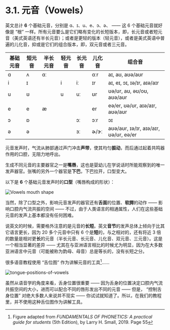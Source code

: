 # 3.1. 元音（Vowels）

英文总计 **6** 个基础元音，分别是 <span class="pho">ɑ</span>、<span class="pho">ɪ</span>、<span class="pho">u</span>、<span class="pho">e</span>、<span class="pho">ɔ</span>、<span class="pho">ə</span>、 —— 这 6 个基础元音就好像是 “根” 一样。所有元音要么是它们略有变化的长短版本，即，长元音或者短元音（美式英语还有半长元音）；或者是更轻的版本（轻元音），或者是美式英语中普遍的儿化音，抑或是它们的组合版本，即，双元音或者三元音。

| 基础元音                   | 短元音                     | 半长元音                    | 轻元音                     | 长元音                      | 儿化音                        | 组合音                                                                                                                                                             |
| -------------------------- | -------------------------- | --------------------------- | -------------------------- | --------------------------- | ----------------------------- | ------------------------------------------------------------------------------------------------------------------------------------------------------------------ |
| <span class="pho">ɑ</span> | <span class="pho">ʌ</span> | <span class="pho">ɑː</span> |                            |                             | <span class="pho">ɑːr</span>  | <span class="pho">aɪ</span>, <span class="pho">aʊ</span>, <span class="pho">aʊə/aʊr</span>                                                                         |
| <span class="pho">i</span> | <span class="pho">ɪ</span> |                             | <span class="pho">i</span> | <span class="pho">iː</span> | <span class="pho">ɪr</span>   | <span class="pho">aɪ</span>, <span class="pho">eɪ</span>, <span class="pho">ɔɪ</span>, <span class="pho">ɪə/ɪr</span>, <span class="pho">aɪə/aɪr</span>            |
| <span class="pho">u</span> | <span class="pho">ʊ</span> |                             | <span class="pho">u</span> | <span class="pho">uː</span> | <span class="pho">ʊr</span>   | <span class="pho">ʊə/ʊr</span>, <span class="pho">aʊ</span>, <span class="pho">əʊ/oʊ</span>, <span class="pho">aʊə/aʊr</span>                                      |
| <span class="pho">e</span> | <span class="pho">e</span> | <span class="pho">æ</span>  |                            |                             | <span class="pho">er</span>   | <span class="pho">eə/er</span>, <span class="pho">ʊə/ʊr</span>, <span class="pho">aɪə/aɪr</span>, <span class="pho">aʊə/aʊr</span>                                 |
| <span class="pho">ɔ</span> | <span class="pho">ɒ</span> |                             |                            | <span class="pho">ɔː</span> | <span class="pho">ɔːr</span>  | <span class="pho">ɔɪ</span>                                                                                                                                        |
| <span class="pho">ə</span> | <span class="pho">ə</span> |                             |                            | <span class="pho">ɜː</span> | <span class="pho">ɚ/ɝː</span> | <span class="pho">aʊə/aʊr</span>, <span class="pho">ɪə/ɪr</span>, <span class="pho">aɪə/aɪr</span>, <span class="pho">ʊə/ʊr</span>, <span class="pho">eə/er</span> |

元音发声时，气流从肺部通过声门冲击**声带**，使其均匀**振动**，而后通过起着共鸣器作用的口腔，无阻力地呼出。

生成不同元音的主要器官之一是**嘴唇**，这也是婴幼儿在学说话时所能观察到的唯一发声器官。张嘴的另外一个器官是**下巴**，下巴拉开，口型变大。

以下是 **6** 个基础元音发声时的**口型**（嘴唇构成的形状）：

![Vowels mouth shape](/images/vowels-mouth-shape.svg)

当然，除了口型之外，影响元音发声的器官还有**舌面**的位置、**软腭**的动作 —— 影响口腔内气流共振的空间 —— 不过，由于人类语言的相通属性，人们在这些基础元音的发声上基本都没有任何困难。

说英文的时候，需要格外注意的是元音的**长短**。英文**音节**的发声总体上倾向于比其它语言更长，因为 20 多个元音中只有 6 个是**短**的，与之相对的，还有将近 3 倍的数量是相对更**长**的元音（半长元音、长元音、儿化音、双元音、三元音）。这是一个相当显著的差异 —— 尤其在与亚洲语言相比的时候尤为明显，因为在大多数亚洲语言中元音（可能被称为韵母、母音）总是等长的，没有长短之分。

很多语音教程使用 “舌位图” 作为讲解元音的工具[^1]……

![tongue-positions-of-vowels](/images/tongue-positions-of-vowels.svg)

虽然从语音学的角度来看，舌身位置很重要 —— 因为舌身的位置决定口腔内气流共振空间的大小，进而可以配合不同的唇形发出不同的元音 —— 但是， “控制舌身位置” 对绝大多数人来说并不现实 —— 你试试就知道了。所以，在我们的教程里，并不使用这种舌位图作为讲解工具。

[^1]: Figure adapted from *FUNDAMENTALS OF PHONETICS: A practical guide for students* (5th Edition), by Larry H. Small, 2019. Page 55
